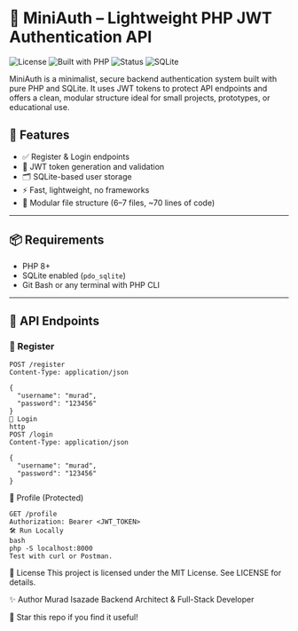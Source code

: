 # 🔐 MiniAuth – Lightweight PHP JWT Authentication API

![License](https://img.shields.io/badge/license-MIT-blue.svg)
![Built with PHP](https://img.shields.io/badge/built%20with-PHP%208-orange)
![Status](https://img.shields.io/badge/status-active-success)
![SQLite](https://img.shields.io/badge/storage-SQLite-lightgrey)

MiniAuth is a minimalist, secure backend authentication system built with pure PHP and SQLite. It uses JWT tokens to protect API endpoints and offers a clean, modular structure ideal for small projects, prototypes, or educational use.

## 🚀 Features

- ✅ Register & Login endpoints
- 🔐 JWT token generation and validation
- 🗂️ SQLite-based user storage
- ⚡ Fast, lightweight, no frameworks
- 📁 Modular file structure (6–7 files, ~70 lines of code)

---

## 📦 Requirements

- PHP 8+
- SQLite enabled (`pdo_sqlite`)
- Git Bash or any terminal with PHP CLI

---

## 🧪 API Endpoints

### 🔐 Register
```http
POST /register
Content-Type: application/json

{
  "username": "murad",
  "password": "123456"
}
🔑 Login
http
POST /login
Content-Type: application/json

{
  "username": "murad",
  "password": "123456"
}
```

👤 Profile (Protected)
```http
GET /profile
Authorization: Bearer <JWT_TOKEN>
🛠️ Run Locally
bash
php -S localhost:8000
Test with curl or Postman.
```
📄 License
This project is licensed under the MIT License. See LICENSE for details.

✨ Author
Murad Isazade Backend Architect & Full-Stack Developer

🌟 Star this repo if you find it useful!
